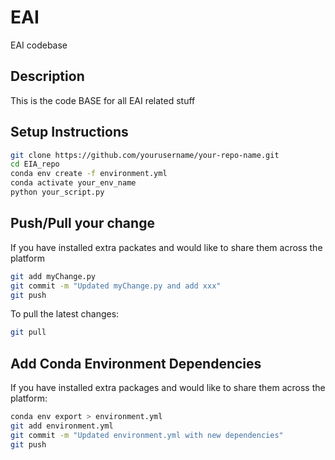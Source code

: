 # EAI
EAI codebase
## Description
This is the code BASE for all EAI related stuff

## Setup Instructions

```bash
git clone https://github.com/yourusername/your-repo-name.git
cd EIA_repo
conda env create -f environment.yml
conda activate your_env_name
python your_script.py
```


## Push/Pull your change 
If you have installed extra packates and would like to share them across the platform
```bash
git add myChange.py
git commit -m "Updated myChange.py and add xxx"
git push
```
To pull the latest changes:  

```bash
git pull
```

## Add Conda Environment Dependencies

If you have installed extra packages and would like to share them across the platform:

```bash
conda env export > environment.yml
git add environment.yml
git commit -m "Updated environment.yml with new dependencies"
git push
```
